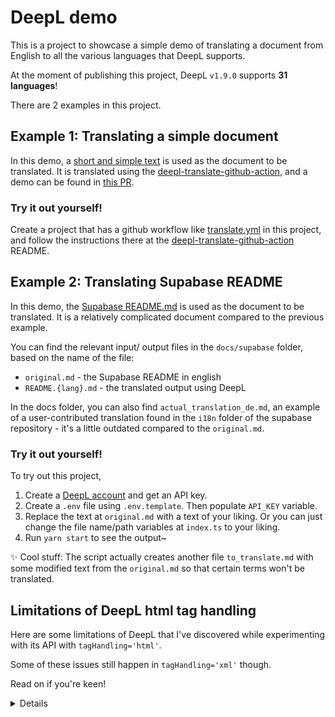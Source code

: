 # DeepL demo

This is a project to showcase a simple demo of translating a document from English to all the various languages that DeepL supports.

At the moment of publishing this project, DeepL `v1.9.0` supports **31 languages**!

There are 2 examples in this project.

## Example 1: Translating a simple document

In this demo, a [short and simple text](docs/simple/original.md) is used as the document to be translated. It is translated using the [deepl-translate-github-action](https://github.com/lyqht/deepl-translate-github-action), and a demo can be found in [this PR](https://github.com/lyqht/deepL-demo/pull/2/files).

### Try it out yourself!

Create a project that has a github workflow like [translate.yml](.github/workflows/translate.yml) in this project, and follow the instructions there at the [deepl-translate-github-action](https://github.com/lyqht/deepl-translate-github-action) README.

## Example 2: Translating Supabase README 

In this demo, the [Supabase README.md](https://github.com/supabase/supabase) is used as the document to be translated. It is a relatively complicated document compared to the previous example.

You can find the relevant input/ output files in the `docs/supabase` folder, based on the name of the file:
- `original.md` - the Supabase README in english
- `README.{lang}.md` - the translated output using DeepL

In the docs folder, you can also find `actual_translation_de.md`, an example of a user-contributed translation found in the `i18n` folder of the supabase repository - it's a little outdated compared to the `original.md`.


### Try it out yourself!

To try out this project, 
1. Create a [DeepL account](https://www.deepl.com/docs-api) and get an API key.
2. Create a `.env` file using `.env.template`. Then populate `API_KEY` variable.
3. Replace the text at `original.md` with a text of your liking. Or you can just change the file name/path variables at `index.ts` to your liking.
4. Run `yarn start` to see the output~

✨ Cool stuff: The script actually creates another file `to_translate.md` with some modified text from the `original.md` so that certain terms won't be translated.


## Limitations of DeepL html tag handling

Here are some limitations of DeepL that I've discovered while experimenting with its API with `tagHandling='html'`.

Some of these issues still happen in `tagHandling='xml'` though.

Read on if you're keen!

<details>

### Excluding specific HTML elements for translation

In their [docs for disabling translation of elements](https://www.deepl.com/docs-api/html/disabling/), they mentioned that the translation engine respects the `translate="no"` and `class="notranslate"` attributes.

I briefly tested the translation with a HTML element as such, and it does remain untranslated in anothre language, e.g. Chinese (zh)

```
<p translate="no">Rust</p>
```

However, if the HTML element that should not be translated is a nested child, the element will get translated. 

> en
> ```
> <div><p translate="no">Rust</p></div>
> ```
> 
> 
> zh translated by DeepL
> 
> ```
> <div><p translate="no">锈蚀</p></div>
> ```

The same happens even if we use `class="notranslate"` instead of `translate="no`"

### Formatting

In **certain languages**, certain HTML elements don't retain their formatting as expected. This happens even in XML tag handling. 

#### Example 1

EN

```md
# Supabase

[Supabase](https://supabase.com) is an open source Firebase alternative. We're building the features of Firebase using enterprise-grade open source tools.

- [x] Hosted Postgres Database. [Docs](https://supabase.com/docs/guides/database)
- [x] Authentication and Authorization. [Docs](https://supabase.com/docs/guides/auth)
- [x] Auto-generated APIs.
- [x] REST. [Docs](https://supabase.com/docs/guides/database/api#rest-api)
- [x] GraphQL. [Docs](https://supabase.com/docs/guides/database/api#graphql-api)
- [x] Realtime subscriptions. [Docs](https://supabase.com/docs/guides/database/api#realtime-api)
- [x] Functions.
- [x] Database Functions. [Docs](https://supabase.com/docs/guides/database/functions)
- [x] Edge Functions [Docs](https://supabase.com/docs/guides/functions)
- [x] File Storage. [Docs](https://supabase.com/docs/guides/storage)
- [x] Dashboard

![Supabase Dashboard](https://raw.githubusercontent.com/supabase/supabase/master/apps/www/public/images/github/supabase-dashboard.png)
```

pt-BR

> notice the random 'o' at the start of line, and missing first checkbox
```md
# Supabase

o [Supabase] (https://supabase.com) é uma alternativa de código aberto ao Firebase. Estamos desenvolvendo os recursos do Firebase usando ferramentas de código aberto de nível empresarial.

- [Banco de dados Postgres hospedado. [Docs](https://supabase.com/docs/guides/database)
- [x] Autenticação e autorização. [Docs](https://supabase.com/docs/guides/auth)
- [x] APIs geradas automaticamente.
    - [x] REST. [Docs](https://supabase.com/docs/guides/database/api#rest-api)
    - [x] GraphQL. [Docs](https://supabase.com/docs/guides/database/api#graphql-api)
    - [x] Assinaturas em tempo real. [Docs](https://supabase.com/docs/guides/database/api#realtime-api)
- [x] Funções.
    - [x] Funções de banco de dados. [Docs](https://supabase.com/docs/guides/database/functions)
    - [x] Funções de borda [Docs](https://supabase.com/docs/guides/functions)
- [x] Armazenamento de arquivos. [Docs](https://supabase.com/docs/guides/storage)
- [x] Dashboard

![Supabase Dashboard](https://raw.githubusercontent.com/supabase/supabase/master/apps/www/public/images/github/supabase-dashboard.png)
```

nb

> the text to render an image after the ordered list is screwed up

```md
# Supabase

[Supabase](https://supabase.com) er et alternativ til Firebase med åpen kildekode. Vi bygger funksjonene i Firebase ved hjelp av åpen kildekode-verktøy for bedrifter.

- [x] Hostet Postgres-database. [Dokumenter](https://supabase.com/docs/guides/database)
- [x] Autentisering og autorisasjon. [Dokumenter](https://supabase.com/docs/guides/auth)
- [x] Autogenererte API-er.
  - [x] REST. [Dokumenter](https://supabase.com/docs/guides/database/api#rest-api)
  - [x] GraphQL. [Dokumenter](https://supabase.com/docs/guides/database/api#graphql-api)
  - [x] Sanntidsabonnementer. [Dokumenter](https://supabase.com/docs/guides/database/api#realtime-api)
- [x] Funksjoner.
  - [x] Databasefunksjoner. [Dokumenter](https://supabase.com/docs/guides/database/functions)
  - [x] Edge-funksjoner [Dokumenter](https://supabase.com/docs/guides/functions)
- [x] Lagring av filer. [Dokumenter](https://supabase.com/docs/guides/storage)
- [x] Dashbord

supabase Dashboard](https://raw.githubusercontent.com/supabase/supabase/master/apps/www/public/images/github/supabase-dashboard.png) [x] [x] [x] [x][Supabase Dashboard](https://raw.githubusercontent.com/supabase/supabase/master/apps/www/public/images/github/supabase-dashboard.png)
```

#### Example 2

en

```md
<table style="table-layout:fixed; white-space: nowrap;">
  <tr>
    <th>Language</th>
    <th>Client</th>
    <th colspan="5">Feature-Clients (bundled in Supabase client)</th>
  </tr>
```


ja

> where did my closing tags go?

```md
<table style="table-layout:fixed; white-space: nowrap;">（テーブルレイアウト：固定）。
  <tr>
    <th>言語</th></th
    <th>クライアント</th></th
    <th colspan="5">Feature-Clients (Supabaseクライアントにバンドル)</th></th>。
```

### Example 3

EN

```
<th colspan="7">💚 Community 💚</th>
```

pt-BR
```
<th colspan="7">comunidade 💚 💚</th>
```
</details>
